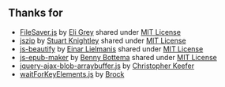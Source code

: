 ## Thanks for

- [FileSaver.js](https://github.com/eligrey/FileSaver.js) by [Eli Grey](https://github.com/eligrey) shared under [MIT License](https://github.com/eligrey/FileSaver.js/blob/master/LICENSE.md)
- [jszip](https://github.com/Stuk/jszip) by [Stuart Knightley](https://github.com/Stuk) shared under [MIT License](https://github.com/Stuk/jszip/blob/master/LICENSE.markdown)
- [js-beautify](https://github.com/beautify-web/js-beautify/tree/master/js/lib) by [Einar Lielmanis](mailto:einar@jsbeautifier.org) shared under [MIT License](https://github.com/beautify-web/js-beautify/blob/master/LICENSE)
- [js-epub-maker](https://github.com/bbottema/js-epub-maker) by [Benny Bottema](https://github.com/bbottema) shared under [MIT License](https://github.com/bbottema/js-epub-maker/blob/master/LICENSE)
- [jquery-ajax-blob-arraybuffer.js](https://gist.github.com/SaneMethod/7548768) by [Christopher Keefer](https://github.com/SaneMethod)
- [waitForKeyElements.js](https://gist.github.com/BrockA/2625891) by [Brock](https://github.com/BrockA)
